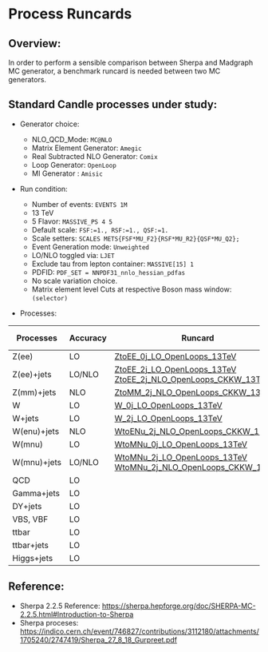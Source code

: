 # Process Runcards

## Overview:

   In order to perform a sensible comparison between Sherpa and Madgraph MC generator, a benchmark runcard is needed between two MC generators.

## Standard Candle processes under study:
   
   - Generator choice:
     - NLO_QCD_Mode: ```MC@NLO```
     - Matrix Element Generator: ```Amegic```
     - Real Subtracted NLO Generator: ```Comix```
     - Loop Generator: ```OpenLoop```
     - MI Generator  : ```Amisic```

   - Run condition:
     - Number of events: ```EVENTS 1M```
     - 13 TeV
     - 5 Flavor: ```MASSIVE_PS 4 5```
     - Default scale: ```FSF:=1., RSF:=1., QSF:=1.```
     - Scale setters: ```SCALES METS{FSF*MU_F2}{RSF*MU_R2}{QSF*MU_Q2};```
     - Event Generation mode: ```Unweighted```
     - LO/NLO toggled via: ```LJET```
     - Exclude tau from lepton container: ```MASSIVE[15] 1```
     - PDFID: ```PDF_SET = NNPDF31_nnlo_hessian_pdfas```
     - No scale variation choice.
     - Matrix element level Cuts at respective Boson mass window: ```(selector)```     

   - Processes:
   
   | Processes | Accuracy | Runcard | Madgraph Validation | Data Validation |  
   | --- | --- | --- | --- | --- |
   | Z(ee)       | LO | [ZtoEE_0j_LO_OpenLoops_13TeV](https://github.com/SiewYan/SherpaGeneration/blob/master/Generator/data/Exclusives/Run.dat_ZtoEE_0j_LO_OpenLoops_13TeV) | | |
   | Z(ee)+jets  | LO/NLO | [ZtoEE_2j_LO_OpenLoops_13TeV](https://github.com/SiewYan/SherpaGeneration/blob/master/Generator/data/Exclusives/Run.dat_ZtoEE_2j_LO_OpenLoops_13TeV) [ZtoEE_2j_NLO_OpenLoops_CKKW_13TeV](https://github.com/SiewYan/SherpaGeneration/blob/master/Generator/data/Exclusives/Run.dat_ZtoEE_2j_NLO_OpenLoops_CKKW_13TeV) | | |
   | Z(mm)+jets  | NLO |  [ZtoMM_2j_NLO_OpenLoops_CKKW_13TeV](https://github.com/SiewYan/SherpaGeneration/blob/master/Generator/data/Exclusives/Run.dat_ZtoMM_2j_NLO_OpenLoops_CKKW_13TeV) | | |
   | W           | LO | [W_0j_LO_OpenLoops_13TeV](https://github.com/SiewYan/SherpaGeneration/blob/master/Generator/data/Inclusives/Run.dat_W_0j_LO_OpenLoops_13TeV)  | | |
   | W+jets      | LO | [W_2j_LO_OpenLoops_13TeV](https://github.com/SiewYan/SherpaGeneration/blob/master/Generator/data/Inclusives/Run.dat_W_2j_LO_OpenLoops_13TeV)  | | |  
   | W(enu)+jets | NLO | [WtoENu_2j_NLO_OpenLoops_CKKW_13TeV](https://github.com/SiewYan/SherpaGeneration/blob/master/Generator/data/Exclusives/Run.dat_WtoENu_2j_NLO_OpenLoops_CKKW_13TeV) | | |
   | W(mnu)      | LO | [WtoMNu_0j_LO_OpenLoops_13TeV](https://github.com/SiewYan/SherpaGeneration/blob/master/Generator/data/Exclusives/Run.dat_WtoMNu_0j_LO_OpenLoops_13TeV) | | |
   | W(mnu)+jets | LO/NLO | [WtoMNu_2j_LO_OpenLoops_13TeV](https://github.com/SiewYan/SherpaGeneration/blob/master/Generator/data/Exclusives/Run.dat_WtoMNu_2j_LO_OpenLoops_13TeV) [WtoMNu_2j_NLO_OpenLoops_CKKW_13TeV](https://github.com/SiewYan/SherpaGeneration/blob/master/Generator/data/Exclusives/Run.dat_WtoMNu_2j_NLO_OpenLoops_CKKW_13TeV)  | | |
   | QCD        | LO | | | |
   | Gamma+jets | LO | | | |
   | DY+jets    | LO | | | |
   | VBS, VBF   | LO | | | |
   | ttbar      | LO | | | |	
   | ttbar+jets | LO | | | |
   | Higgs+jets | LO | | | |

## Reference:

   - Sherpa 2.2.5 Reference: https://sherpa.hepforge.org/doc/SHERPA-MC-2.2.5.html#Introduction-to-Sherpa
   - Sherpa proceses: https://indico.cern.ch/event/746827/contributions/3112180/attachments/1705240/2747419/Sherpa_27_8_18_Gurpreet.pdf
